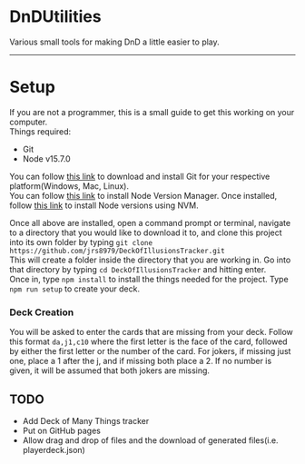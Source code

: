 # DnDUtilities
Various small tools for  making DnD a little easier to play.
***
# Setup
If you are not a programmer, this is a small guide to get this working on your computer.  
Things required:
- Git  
- Node v15.7.0
  
You can follow [this link](https://git-scm.com/downloads) to download and install Git for your respective platform(Windows, Mac, Linux).  
You can follow [this link](https://github.com/nvm-sh/nvm#installing-and-updating) to install Node Version Manager. 
Once installed, follow [this link](https://github.com/nvm-sh/nvm#usage) to install Node versions using NVM.

Once all above are installed, open a command prompt or terminal, navigate to a directory that you would like to download it to, and clone this project into its own folder by typing `git clone https://github.com/jrs8979/DeckOfIllusionsTracker.git`   
This will create a folder inside the directory that you are working in. Go into that directory by typing `cd DeckOfIllusionsTracker` and hitting enter.  
Once in, type `npm install` to install the things needed for the project. Type `npm run setup` to create your deck.
### Deck Creation
You will be asked to enter the cards that are missing from your deck. Follow this format `da,j1,c10` where the first letter is the face of the card, followed by either the first letter or the number of the card.
For jokers, if missing just one, place a 1 after the j, and if missing both place a 2. If no number is given, it will be assumed that both jokers are missing.
## TODO
* Add Deck of Many Things tracker
* Put on GitHub pages
* Allow drag and drop of files and the download of generated files(i.e. playerdeck.json)
